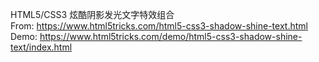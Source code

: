 HTML5/CSS3 炫酷阴影发光文字特效组合  
From: https://www.html5tricks.com/html5-css3-shadow-shine-text.html  
Demo: https://www.html5tricks.com/demo/html5-css3-shadow-shine-text/index.html
